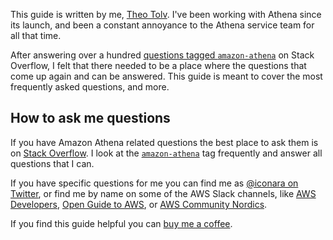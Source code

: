 This guide is written by me, [Theo Tolv](https://iconara.net/). I've been working with Athena since its launch, and been a constant annoyance to the Athena service team for all that time.

After answering over a hundred [questions tagged `amazon-athena`][1] on Stack Overflow, I felt that there needed to be a place where the questions that come up again and can be answered. This guide is meant to cover the most frequently asked questions, and more.

## How to ask me questions

If you have Amazon Athena related questions the best place to ask them is on [Stack Overflow](https://stackoverflow.com). I look at the [`amazon-athena`][1] tag frequently and answer all questions that I can.

If you have specific questions for me you can find me as [@iconara on Twitter](https://twitter.com/iconara), or find me by name on some of the AWS Slack channels, like [AWS Developers](https://awsdevelopers.slack.com), [Open Guide to AWS](https://og-aws.slack.com/), or [AWS Community Nordics](https://aws-community-nordics.slack.com).

If you find this guide helpful you can [buy me a coffee](https://buymeacoffee.com/iconara).

  [1]: https://stackoverflow.com/questions/tagged/amazon-athena